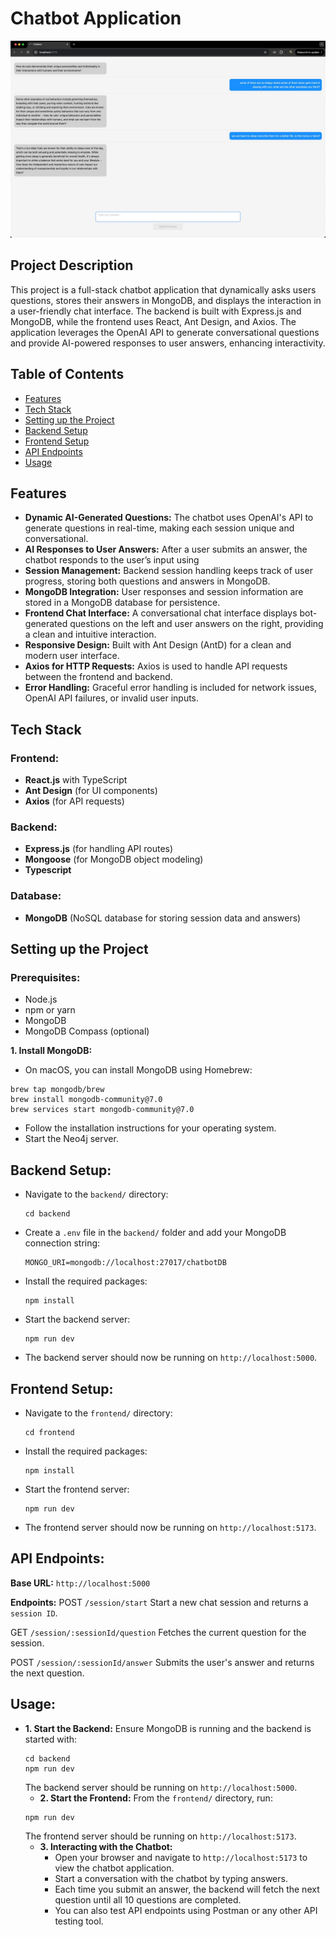 # Chatbot Application

![Chatbot Screenshot](./chatbot-screenshot.jpeg)

## Project Description

This project is a full-stack chatbot application that dynamically asks users questions, stores their answers in MongoDB, and displays the interaction in a user-friendly chat interface. The backend is built with Express.js and MongoDB, while the frontend uses React, Ant Design, and Axios. The application leverages the OpenAI API to generate conversational questions and provide AI-powered responses to user answers, enhancing interactivity.

## Table of Contents

- [Features](#Features)
- [Tech Stack](#Tech-Stack)
- [Setting up the Project](#Setting-up-the-Project)
- [Backend Setup](#backend-setup)
- [Frontend Setup](#frontend-setup)
- [API Endpoints](#API-Endpoints)
- [Usage](#Usage)

## Features

- **Dynamic AI-Generated Questions:** The chatbot uses OpenAI's API to generate questions in real-time, making each session unique and conversational.
- **AI Responses to User Answers:** After a user submits an answer, the chatbot responds to the user’s input using
- **Session Management:** Backend session handling keeps track of user progress, storing both questions and answers in MongoDB.
- **MongoDB Integration:** User responses and session information are stored in a MongoDB database for persistence.
- **Frontend Chat Interface:** A conversational chat interface displays bot-generated questions on the left and user answers on the right, providing a clean and intuitive interaction.
- **Responsive Design:** Built with Ant Design (AntD) for a clean and modern user interface.
- **Axios for HTTP Requests:** Axios is used to handle API requests between the frontend and backend.
- **Error Handling:** Graceful error handling is included for network issues, OpenAI API failures, or invalid user inputs.

## Tech Stack

### Frontend:

- **React.js** with TypeScript
- **Ant Design** (for UI components)
- **Axios** (for API requests)

### Backend:

- **Express.js** (for handling API routes)
- **Mongoose** (for MongoDB object modeling)
- **Typescript**

### Database:

- **MongoDB** (NoSQL database for storing session data and answers)

## Setting up the Project

### Prerequisites:

- Node.js
- npm or yarn
- MongoDB
- MongoDB Compass (optional)

**1. Install MongoDB:**

- On macOS, you can install MongoDB using Homebrew:

```
brew tap mongodb/brew
brew install mongodb-community@7.0
brew services start mongodb-community@7.0
```

- Follow the installation instructions for your operating system.
- Start the Neo4j server.

## Backend Setup:

- Navigate to the `backend/` directory:
  ```
  cd backend
  ```
- Create a `.env` file in the `backend/` folder and add your MongoDB connection string:
  ```
  MONGO_URI=mongodb://localhost:27017/chatbotDB
  ```
- Install the required packages:
  ```
  npm install
  ```
- Start the backend server:
  ```
  npm run dev
  ```
- The backend server should now be running on `http://localhost:5000`.

## Frontend Setup:

- Navigate to the `frontend/` directory:
  ```
  cd frontend
  ```
- Install the required packages:
  ```
  npm install
  ```
- Start the frontend server:
  ```
  npm run dev
  ```
- The frontend server should now be running on `http://localhost:5173`.

## API Endpoints:

**Base URL:** `http://localhost:5000`

**Endpoints:**
POST `/session/start`
Start a new chat session and returns a `session ID`.

GET `/session/:sessionId/question`
Fetches the current question for the session.

POST `/session/:sessionId/answer`
Submits the user's answer and returns the next question.

## Usage:

- **1. Start the Backend:** Ensure MongoDB is running and the backend is started with:
  ```
  cd backend
  npm run dev
  ```
  The backend server should be running on `http://localhost:5000`.
  - **2. Start the Frontend:** From the `frontend/` directory, run:
  ```
  npm run dev
  ```
  The frontend server should be running on `http://localhost:5173`.
  - **3. Interacting with the Chatbot:**
    - Open your browser and navigate to `http://localhost:5173` to view the chatbot application.
    - Start a conversation with the chatbot by typing answers.
    - Each time you submit an answer, the backend will fetch the next question until all 10 questions are completed.
    - You can also test API endpoints using Postman or any other API testing tool.
